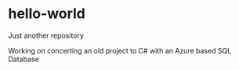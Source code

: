 # hello-world
Just another repository

Working on concerting an old project to C# with an Azure based SQL Database
